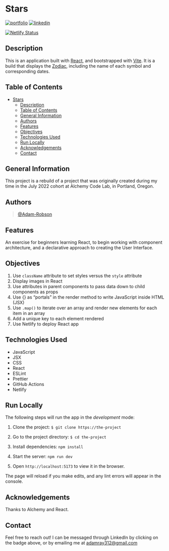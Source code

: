 # Stars

[![portfolio](https://img.shields.io/badge/my_portfolio-000?style=for-the-badge&logo=ko-fi&logoColor=white)](https://adamrobson.vercel.app/)
[![linkedin](https://img.shields.io/badge/linkedin-0A66C2?style=for-the-badge&logo=linkedin&logoColor=white)](https://www.linkedin.com/in/adamrayrobson)

[![Netlify Status](https://api.netlify.com/api/v1/badges/50a33ead-845c-4e35-85af-1a9a25f28b7c/deploy-status)](https://app.netlify.com/sites/zodiacinreact/deploys)

## Description

This is an application built with [React](https://react.dev/), and bootstrapped with
[Vite](https://vitejs.dev/). It is a build that displays the
[Zodiac](https://en.wikipedia.org/wiki/Zodiac), including the name of each symbol
and corresponding dates.

## Table of Contents

- [Stars](#stars)
  - [Description](#description)
  - [Table of Contents](#table-of-contents)
  - [General Information](#general-information)
  - [Authors](#authors)
  - [Features](#features)
  - [Objectives](#objectives)
  - [Technologies Used](#technologies-used)
  - [Run Locally](#run-locally)
  - [Acknowledgements](#acknowledgements)
  - [Contact](#contact)

## General Information

This project is a rebuild of a project that was originally
created during my time in the July 2022 cohort
at Alchemy Code Lab, in Portland, Oregon.

## Authors

> [@Adam-Robson](https://www.github.com/Adam-Robson)

## Features

An exercise for beginners learning React, to begin working with component architecture,
and a declarative approach to creating the User Interface.

## Objectives

1. Use `className` attribute to set styles versus the `style` attribute
2. Display images in React
3. Use attributes in parent components to pass data down to child components as props
4. Use {} as “portals” in the render method to write JavaScript inside HTML (JSX)
5. Use `.map()` to iterate over an array and render new elements for each item in an array
6. Add a unique key to each element rendered
7. Use Netlify to deploy React app

## Technologies Used

- JavaScript
- JSX
- CSS
- React
- ESLint
- Prettier
- GitHub Actions
- Netlify

## Run Locally

The following steps will run the app in the _development_ mode:

1. Clone the project: `$ git clone https://the-project`

2. Go to the project directory: `$ cd the-project`

3. Install dependencies: `npm install`

4. Start the server: `npm run dev`

5. Open `http://localhost:5173` to view it in the browser.

The page will reload if you make edits,
and any lint errors will appear in the console.

## Acknowledgements

Thanks to Alchemy and React.

## Contact

Feel free to reach out! I can be messaged through LinkedIn by
clicking on the badge above, or by emailing me at adamray312@gmail.com
